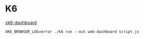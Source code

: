 # K6

[xk6-dashboard](https://github.com/grafana/xk6-dashboard)

```shell
XK6_BROWSER_LOG=error ./k6 run --out web-dashboard script.js
```
